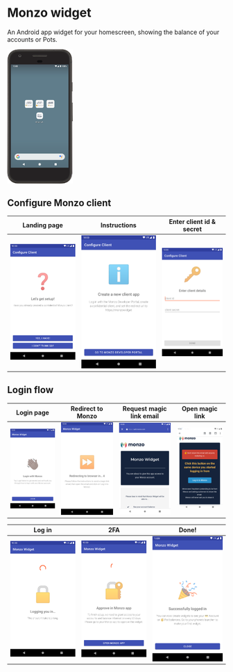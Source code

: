 # Monzo widget

An Android app widget for your homescreen, showing the balance of your accounts or Pots.

<img src="images/preview.png" width="30%" />

## Configure Monzo client

| Landing page | Instructions | Enter client id & secret |
|---|---|---|
| ![setup1](images/setup1.png) | ![setup2](images/setup2.png) | ![setup3](images/setup3.png) |

## Login flow

| Login page | Redirect to Monzo | Request magic link email | Open magic link |
|---|---|---|---|
| ![step1](images/login1.png) | ![step2](images/login2.png) | ![step3](images/login3.png) | ![step4](images/login4.png) |

| Log in | 2FA | Done! |
|---|---|---|
| ![step1](images/login5.png) | ![step2](images/login6.png) | ![step3](images/login7.png) |
